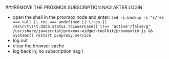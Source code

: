 ###REMOVE THE PROXMOX SUBSCRIPTION NAG AFTER LOGIN
- open the shell in the proxmox node and enter: `sed -i.backup -z "s/res === null || res === undefined || \!res || res\n\t\t\t.data.status.toLowerCase() \!== 'active'/false/g" /usr/share/javascript/proxmox-widget-toolkit/proxmoxlib.js && systemctl restart pveproxy.service
`
- log out 
- clear the browser cache
- log back in, no subscription nag !

